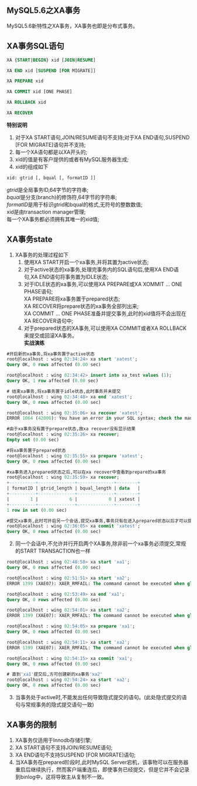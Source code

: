 ## MySQL5.6之XA事务

MySQL5.6新特性之XA事务，XA事务也即是分布式事务。



XA事务SQL语句
-------------

```sql
XA {START|BEGIN} xid [JOIN|RESUME]

XA END xid [SUSPEND [FOR MIGRATE]]

XA PREPARE xid

XA COMMIT xid [ONE PHASE]

XA ROLLBACK xid

XA RECOVER
```

**特别说明**  
1. 对于XA START语句,JOIN/RESUME语句不支持;对于XA END语句,SUSPEND [FOR MIGRATE]语句并不支持;  
2. 每一个XA语句都是以XA开头的;  
3. xid的值是有客户提供的或者有MySQL服务器生成;  
4. xid的组成如下  

```sql
xid: gtrid [, bqual [, formatID ]]
```
*gtrid*是全局事务ID,64字节的字符串;  
*bqual*是分支(branch)的修饰符,64字节的字符串;  
*formatID*是用于标识gtrid和bqual的格式,无符号的整数数值;  
xid是由transaction manager管理;  
每一个XA事务都必须拥有其唯一的xid值;  


XA事务state
-----------
1. XA事务的处理过程如下  
   1) 使用XA START开启一个xa事务,并将其置为active状态;  
   2) 对于active状态的xa事务,处理完事务内的SQL语句后,使用XA END语句,XA END语句将事务置为IDLE状态;  
   3) 对于IDLE状态的xa事务,可以使用XA PREPARE或XA XOMMIT ... ONE PHASE语句;  
   XA PREPARE将xa事务置于prepared状态;  
   XA RECOVER将prepare状态的xa事务全部列出来;  
   XA COMMIT ... ONE PHASE准备并提交事务,此时的xid值将不会出现在XA RECOVER语句中;  
   4) 对于prepared状态的XA事务,可以使用XA COMMIT或者XA ROLLBACK来提交或回滚XA事务。  
   **实战演练**  

```sql
#开启新的xa事务,将xa事务置于active状态
root@localhost : wing 02:34:24> xa start 'xatest';
Query OK, 0 rows affected (0.00 sec)

root@localhost : wing 02:34:42> insert into xa_test values (1);
Query OK, 1 row affected (0.00 sec)

# 结束xa事务,将xa事务置于idle状态,此时事务并未提交
root@localhost : wing 02:34:48> xa end 'xatest';
Query OK, 0 rows affected (0.00 sec)

root@localhost : wing 02:35:06> xa recover 'xatest';
ERROR 1064 (42000): You have an error in your SQL syntax; check the manual that corresponds to your MySQL server version for the right syntax to use near ''xatest'' at line 1

#由于xa事务没有置于prepare状态,故xa recover没有显示结果
root@localhost : wing 02:35:26> xa recover;
Empty set (0.00 sec)

#将xa事务置于prepared状态
root@localhost : wing 02:35:55> xa prepare 'xatest';
Query OK, 0 rows affected (0.00 sec)

#xa事务进入prepared状态之后,可以在xa recover中查看到prepare的xa事务
root@localhost : wing 02:35:59> xa recover;
+----------+--------------+--------------+--------+
| formatID | gtrid_length | bqual_length | data   |
+----------+--------------+--------------+--------+
|        1 |            6 |            0 | xatest |
+----------+--------------+--------------+--------+
1 row in set (0.00 sec)

#提交xa事务,此时可开启另一个会话,提交xa事务,事务只有在进入prepared状态以后才可以提交
root@localhost : wing 02:36:05> xa commit 'xatest';
Query OK, 0 rows affected (0.00 sec)
```
2. 同一个会话中,不允许并行开启两个XA事务,除非前一个xa事务必须提交,常规的START TRANSACTION也一样  

```sql
root@localhost : wing 02:48:58> xa start 'xa1';
Query OK, 0 rows affected (0.00 sec)

root@localhost : wing 02:51:51> xa start 'xa2';
ERROR 1399 (XAE07): XAER_RMFAIL: The command cannot be executed when global transaction is in the  ACTIVE state

root@localhost : wing 02:53:49> xa end 'xa1';
Query OK, 0 rows affected (0.00 sec)

root@localhost : wing 02:54:01> xa start 'xa2';
ERROR 1399 (XAE07): XAER_RMFAIL: The command cannot be executed when global transaction is in the  IDLE state

root@localhost : wing 02:54:05> xa prepare 'xa1';
Query OK, 0 rows affected (0.00 sec)

root@localhost : wing 02:54:11> xa start 'xa2';
ERROR 1399 (XAE07): XAER_RMFAIL: The command cannot be executed when global transaction is in the  PREPARED state

root@localhost : wing 02:54:15> xa commit 'xa1';
Query OK, 0 rows affected (0.00 sec)

# 直到'xa1'提交后,方可创建新的xa事务'xa2'
root@localhost : wing 02:54:24> xa start 'xa2';
Query OK, 0 rows affected (0.00 sec)
```
3. 当事务处于active时,不能发出任何导致隐式提交的语句。(此处隐式提交的语句与常规事务的隐式提交语句一致)  


XA事务的限制
------------
1. XA事务仅适用于Innodb存储引擎;  
2. XA START语句不支持JOIN/RESUME语句;  
3. XA END语句不支持SUSPEND [FOR MIGRATE]语句;  
4. 当XA事务在prepared阶段时,此时MySQL Server宕机，该事物可以在服务器重启后继续执行，然而客户端重连后，即使事务已经提交，但是它并不会记录到binlog中，这将导致主从复制不一致。  

